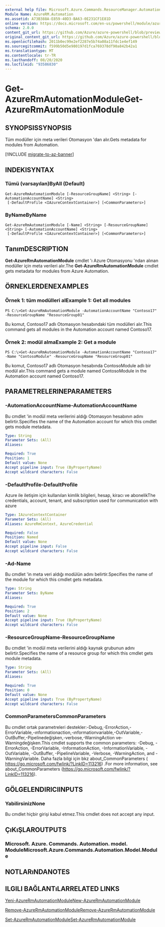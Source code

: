 ```yaml
---
external help file: Microsoft.Azure.Commands.ResourceManager.Automation.dll-Help.xml
Module Name: AzureRM.Automation
ms.assetid: A73B388A-E859-40D3-BA63-0E231CF1E81D
online version: https://docs.microsoft.com/en-us/powershell/module/azurerm.automation/get-azurermautomationmodule
schema: 2.0.0
content_git_url: https://github.com/Azure/azure-powershell/blob/preview/src/ResourceManager/Automation/Commands.Automation/help/Get-AzureRmAutomationModule.md
original_content_git_url: https://github.com/Azure/azure-powershell/blob/preview/src/ResourceManager/Automation/Commands.Automation/help/Get-AzureRmAutomationModule.md
ms.openlocfilehash: 2011b0ec99e2ef2287e5b74a08a11fdc1e4ef149
ms.sourcegitcommit: f599b50d5e980197d1fca769378df90a842b42a1
ms.translationtype: MT
ms.contentlocale: tr-TR
ms.lasthandoff: 08/20/2020
ms.locfileid: "93586830"
---
```

# <span data-ttu-id="b260b-101">Get-AzureRmAutomationModule</span><span class="sxs-lookup"><span data-stu-id="b260b-101">Get-AzureRmAutomationModule</span></span>

## <span data-ttu-id="b260b-102">SYNOPSIS</span><span class="sxs-lookup"><span data-stu-id="b260b-102">SYNOPSIS</span></span>
<span data-ttu-id="b260b-103">Tüm modüller için meta verileri Otomasyon 'dan alır.</span><span class="sxs-lookup"><span data-stu-id="b260b-103">Gets metadata for modules from Automation.</span></span>

[!INCLUDE [migrate-to-az-banner](../../includes/migrate-to-az-banner.md)]

## <span data-ttu-id="b260b-104">INDEKI</span><span class="sxs-lookup"><span data-stu-id="b260b-104">SYNTAX</span></span>

### <span data-ttu-id="b260b-105">Tümü (varsayılan)</span><span class="sxs-lookup"><span data-stu-id="b260b-105">ByAll (Default)</span></span>
```
Get-AzureRmAutomationModule [-ResourceGroupName] <String> [-AutomationAccountName] <String>
 [-DefaultProfile <IAzureContextContainer>] [<CommonParameters>]
```

### <span data-ttu-id="b260b-106">ByName</span><span class="sxs-lookup"><span data-stu-id="b260b-106">ByName</span></span>
```
Get-AzureRmAutomationModule [-Name] <String> [-ResourceGroupName] <String> [-AutomationAccountName] <String>
 [-DefaultProfile <IAzureContextContainer>] [<CommonParameters>]
```

## <span data-ttu-id="b260b-107">Tanım</span><span class="sxs-lookup"><span data-stu-id="b260b-107">DESCRIPTION</span></span>
<span data-ttu-id="b260b-108">**Get-AzureRmAutomationModule** cmdlet 'ı Azure Otomasyonu 'ndan alınan modüller için meta verileri alır.</span><span class="sxs-lookup"><span data-stu-id="b260b-108">The **Get-AzureRmAutomationModule** cmdlet gets metadata for modules from Azure Automation.</span></span>

## <span data-ttu-id="b260b-109">ÖRNEKLERDEN</span><span class="sxs-lookup"><span data-stu-id="b260b-109">EXAMPLES</span></span>

### <span data-ttu-id="b260b-110">Örnek 1: tüm modülleri al</span><span class="sxs-lookup"><span data-stu-id="b260b-110">Example 1: Get all modules</span></span>
```
PS C:\>Get-AzureRmAutomationModule -AutomationAccountName "Contoso17" -ResourceGroupName "ResourceGroup01"
```

<span data-ttu-id="b260b-111">Bu komut, Contoso17 adlı Otomasyon hesabındaki tüm modülleri alır.</span><span class="sxs-lookup"><span data-stu-id="b260b-111">This command gets all modules in the Automation account named Contoso17.</span></span>

### <span data-ttu-id="b260b-112">Örnek 2: modül alma</span><span class="sxs-lookup"><span data-stu-id="b260b-112">Example 2: Get a module</span></span>
```
PS C:\>Get-AzureRmAutomationModule -AutomationAccountName "Contoso17" -Name "ContosoModule" -ResourceGroupName "ResourceGroup01"
```

<span data-ttu-id="b260b-113">Bu komut, Contoso17 adlı Otomasyon hesabında ContosoModule adlı bir modül alır.</span><span class="sxs-lookup"><span data-stu-id="b260b-113">This command gets a module named ContosoModule in the Automation account named Contoso17.</span></span>

## <span data-ttu-id="b260b-114">PARAMETRELERINE</span><span class="sxs-lookup"><span data-stu-id="b260b-114">PARAMETERS</span></span>

### <span data-ttu-id="b260b-115">-AutomationAccountName</span><span class="sxs-lookup"><span data-stu-id="b260b-115">-AutomationAccountName</span></span>
<span data-ttu-id="b260b-116">Bu cmdlet 'in modül meta verilerini aldığı Otomasyon hesabının adını belirtir.</span><span class="sxs-lookup"><span data-stu-id="b260b-116">Specifies the name of the Automation account for which this cmdlet gets module metadata.</span></span>

```yaml
Type: String
Parameter Sets: (All)
Aliases: 

Required: True
Position: 1
Default value: None
Accept pipeline input: True (ByPropertyName)
Accept wildcard characters: False
```

### <span data-ttu-id="b260b-117">-DefaultProfile</span><span class="sxs-lookup"><span data-stu-id="b260b-117">-DefaultProfile</span></span>
<span data-ttu-id="b260b-118">Azure ile iletişim için kullanılan kimlik bilgileri, hesap, kiracı ve abonelik</span><span class="sxs-lookup"><span data-stu-id="b260b-118">The credentials, account, tenant, and subscription used for communication with azure</span></span>

```yaml
Type: IAzureContextContainer
Parameter Sets: (All)
Aliases: AzureRmContext, AzureCredential

Required: False
Position: Named
Default value: None
Accept pipeline input: False
Accept wildcard characters: False
```

### <span data-ttu-id="b260b-119">-Ad</span><span class="sxs-lookup"><span data-stu-id="b260b-119">-Name</span></span>
<span data-ttu-id="b260b-120">Bu cmdlet 'in meta veri aldığı modülün adını belirtir.</span><span class="sxs-lookup"><span data-stu-id="b260b-120">Specifies the name of the module for which this cmdlet gets metadata.</span></span>

```yaml
Type: String
Parameter Sets: ByName
Aliases: 

Required: True
Position: 2
Default value: None
Accept pipeline input: True (ByPropertyName)
Accept wildcard characters: False
```

### <span data-ttu-id="b260b-121">-ResourceGroupName</span><span class="sxs-lookup"><span data-stu-id="b260b-121">-ResourceGroupName</span></span>
<span data-ttu-id="b260b-122">Bu cmdlet 'in modül meta verilerini aldığı kaynak grubunun adını belirtir.</span><span class="sxs-lookup"><span data-stu-id="b260b-122">Specifies the name of a resource group for which this cmdlet gets module metadata.</span></span>

```yaml
Type: String
Parameter Sets: (All)
Aliases: 

Required: True
Position: 0
Default value: None
Accept pipeline input: True (ByPropertyName)
Accept wildcard characters: False
```

### <span data-ttu-id="b260b-123">CommonParameters</span><span class="sxs-lookup"><span data-stu-id="b260b-123">CommonParameters</span></span>
<span data-ttu-id="b260b-124">Bu cmdlet ortak parametreleri destekler:-Debug,-ErrorAction,-ErrorVariable,-ınformationaction,-ınformationvariable,-OutVariable,-OutBuffer,-Pipelinedeğişken,-verbose,-WarningAction ve-Warningdeğişken.</span><span class="sxs-lookup"><span data-stu-id="b260b-124">This cmdlet supports the common parameters: -Debug, -ErrorAction, -ErrorVariable, -InformationAction, -InformationVariable, -OutVariable, -OutBuffer, -PipelineVariable, -Verbose, -WarningAction, and -WarningVariable.</span></span> <span data-ttu-id="b260b-125">Daha fazla bilgi için bkz about_CommonParameters ( https://go.microsoft.com/fwlink/?LinkID=113216) .</span><span class="sxs-lookup"><span data-stu-id="b260b-125">For more information, see about_CommonParameters (https://go.microsoft.com/fwlink/?LinkID=113216).</span></span>

## <span data-ttu-id="b260b-126">GÖLGELENDIRICI</span><span class="sxs-lookup"><span data-stu-id="b260b-126">INPUTS</span></span>

### <span data-ttu-id="b260b-127">Yabilirsiniz</span><span class="sxs-lookup"><span data-stu-id="b260b-127">None</span></span>
<span data-ttu-id="b260b-128">Bu cmdlet hiçbir girişi kabul etmez.</span><span class="sxs-lookup"><span data-stu-id="b260b-128">This cmdlet does not accept any input.</span></span>

## <span data-ttu-id="b260b-129">ÇıKıŞLAR</span><span class="sxs-lookup"><span data-stu-id="b260b-129">OUTPUTS</span></span>

### <span data-ttu-id="b260b-130">Microsoft. Azure. Commands. Automation. model. Module</span><span class="sxs-lookup"><span data-stu-id="b260b-130">Microsoft.Azure.Commands.Automation.Model.Module</span></span>

## <span data-ttu-id="b260b-131">NOTLARıNDA</span><span class="sxs-lookup"><span data-stu-id="b260b-131">NOTES</span></span>

## <span data-ttu-id="b260b-132">ILGILI BAĞLANTıLAR</span><span class="sxs-lookup"><span data-stu-id="b260b-132">RELATED LINKS</span></span>

[<span data-ttu-id="b260b-133">Yeni-AzureRmAutomationModule</span><span class="sxs-lookup"><span data-stu-id="b260b-133">New-AzureRmAutomationModule</span></span>](./New-AzureRmAutomationModule.md)

[<span data-ttu-id="b260b-134">Remove-AzureRmAutomationModule</span><span class="sxs-lookup"><span data-stu-id="b260b-134">Remove-AzureRmAutomationModule</span></span>](./Remove-AzureRmAutomationModule.md)

[<span data-ttu-id="b260b-135">Set-AzureRmAutomationModule</span><span class="sxs-lookup"><span data-stu-id="b260b-135">Set-AzureRmAutomationModule</span></span>](./Set-AzureRmAutomationModule.md)


